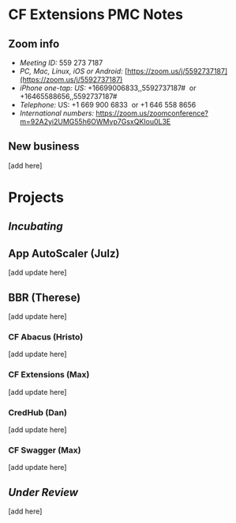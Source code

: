 # CF Extensions PMC Notes

## Zoom info

- *Meeting ID:* 559 273 7187
- *PC, Mac, Linux, iOS or Android:* [https://zoom.us/j/5592737187](https://zoom.us/j/5592737187)
- *iPhone one-tap: US:* +16699006833,,5592737187#  or +16465588656,,5592737187# 
- *Telephone:* US: +1 669 900 6833  or +1 646 558 8656 
- *International numbers:* https://zoom.us/zoomconference?m=92A2yi2UMG55h6OWMvp7GsxQKIou0L3E

## New business

[add here]

# Projects

## _Incubating_

## App AutoScaler (Julz)

[add update here]

## BBR (Therese)

[add update here]

### CF Abacus (Hristo)

[add update here]

### CF Extensions (Max)

[add update here]

### CredHub (Dan)

[add update here]

### CF Swagger (Max)

[add update here]

## _Under Review_

[add here]
